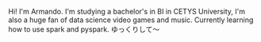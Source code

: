 Hi! I'm Armando.
I'm studying a bachelor's in BI in CETYS University, I'm also a huge fan of data science video games and music.
Currently learning how to use spark and pyspark.
ゆっくりして〜
